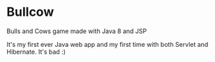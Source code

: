 # Bullcow

Bulls and Cows game made with Java 8 and JSP

It's my first ever Java web app and my first time with both Servlet and Hibernate. It's bad :)
